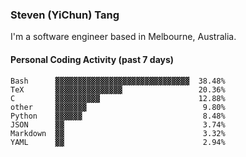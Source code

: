 ### Steven (YiChun) Tang

I'm a software engineer based in Melbourne, Australia.

#### Personal Coding Activity (past 7 days)
```
Bash      ▓▓▓▓▓▓▓▓▓▓▓▓▓▓▓▓▓▓▓▓▓▓▓▓▓▓▓▓▓▓  38.48%
TeX       ▓▓▓▓▓▓▓▓▓▓▓▓▓▓▓                 20.36%
C         ▓▓▓▓▓▓▓▓▓▓                      12.88%
other     ▓▓▓▓▓▓▓                          9.80%
Python    ▓▓▓▓▓▓                           8.48%
JSON      ▓▓                               3.74%
Markdown  ▓▓                               3.32%
YAML      ▓▓                               2.94%
```
